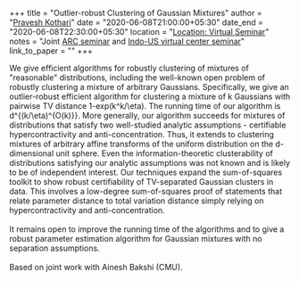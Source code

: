 +++
title = "Outlier-robust Clustering of Gaussian Mixtures"
author = "<a href="http://www.cs.cmu.edu/~praveshk/" target="_blank">Pravesh Kothari</a>"
date = "2020-06-08T21:00:00+05:30"
date_end = "2020-06-08T22:30:00+05:30"
location = "<a href="#">Location: Virtual Seminar</a>"
notes = "Joint <a href = "http://www.arc.gatech.edu/" target = "_blank">ARC seminar</a> and <a href='https://polyalg.csa.iisc.ac.in/'>Indo-US virtual center seminar</a>"
link_to_paper = ""
+++

We give efficient algorithms for robustly clustering of mixtures of "reasonable" distributions, including the well-known open problem of robustly clustering a mixture of arbitrary Gaussians. Specifically, we give an outlier-robust efficient algorithm for clustering a mixture of k Gaussians with pairwise TV distance 1-exp(k^k/\eta). The running time of our algorithm is d^{(k/\eta)^{O(k)}}. More generally, our algorithm succeeds for mixtures of distributions that satisfy two well-studied analytic assumptions - certifiable hypercontractivity and anti-concentration. Thus, it extends to clustering mixtures of arbitrary affine transforms of the uniform distribution on the d-dimensional unit sphere. Even the information-theoretic clusterability of distributions satisfying our analytic assumptions was not known and is likely to be of independent interest. Our techniques expand the sum-of-squares toolkit to show robust certifiability of TV-separated Gaussian clusters in data. This involves a low-degree sum-of-squares proof of statements that relate parameter distance to total variation distance simply relying on hypercontractivity and anti-concentration.
<br><br> 
It remains open to improve the running time of the algorithms and to give a robust parameter estimation algorithm for Gaussian mixtures with no separation assumptions. 
<br><br>
Based on joint work with Ainesh Bakshi (CMU).  